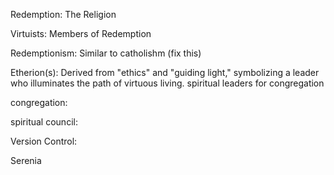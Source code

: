 

Redemption: The Religion

Virtuists: Members of Redemption

Redemptionism: Similar to catholishm (fix this)

Etherion(s): Derived from "ethics" and "guiding light," symbolizing a leader who illuminates the path of virtuous living. spiritual leaders for congregation

congregation:

spiritual council:

Version Control:

Serenia



